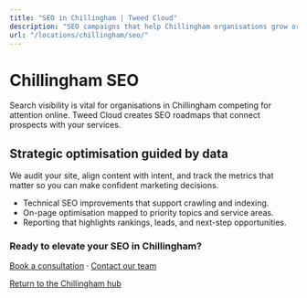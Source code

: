 ```yaml
---
title: "SEO in Chillingham | Tweed Cloud"
description: "SEO campaigns that help Chillingham organisations grow organic visibility."
url: "/locations/chillingham/seo/"
---
```


# Chillingham SEO

Search visibility is vital for organisations in Chillingham competing for attention online. Tweed Cloud creates SEO roadmaps that connect prospects with your services.

## Strategic optimisation guided by data

We audit your site, align content with intent, and track the metrics that matter so you can make confident marketing decisions.

- Technical SEO improvements that support crawling and indexing.
- On-page optimisation mapped to priority topics and service areas.
- Reporting that highlights rankings, leads, and next-step opportunities.

### Ready to elevate your SEO in Chillingham?

[Book a consultation](/consultation/) · [Contact our team](/contact/)

[Return to the Chillingham hub](/locations/chillingham/)
